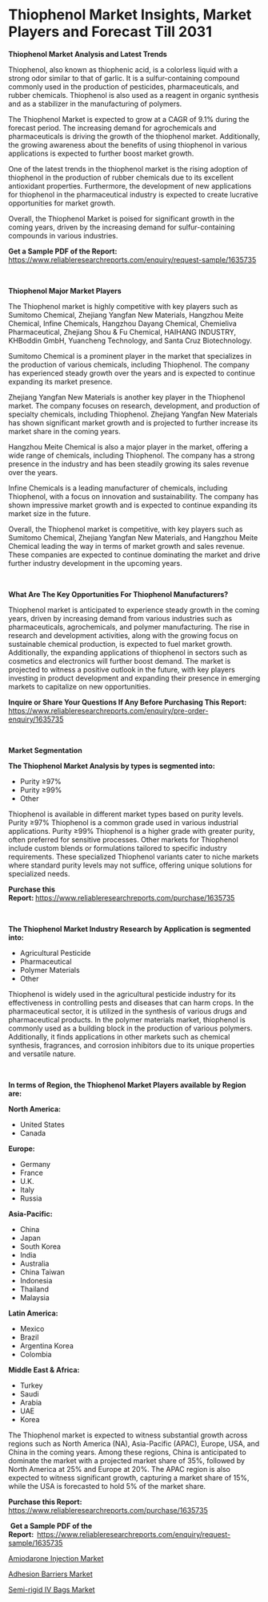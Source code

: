 <p><h1>Thiophenol Market Insights, Market Players and Forecast Till 2031</h1></p><p><strong>Thiophenol Market Analysis and Latest Trends</strong></p>
<p><p>Thiophenol, also known as thiophenic acid, is a colorless liquid with a strong odor similar to that of garlic. It is a sulfur-containing compound commonly used in the production of pesticides, pharmaceuticals, and rubber chemicals. Thiophenol is also used as a reagent in organic synthesis and as a stabilizer in the manufacturing of polymers.</p><p>The Thiophenol Market is expected to grow at a CAGR of 9.1% during the forecast period. The increasing demand for agrochemicals and pharmaceuticals is driving the growth of the thiophenol market. Additionally, the growing awareness about the benefits of using thiophenol in various applications is expected to further boost market growth.</p><p>One of the latest trends in the thiophenol market is the rising adoption of thiophenol in the production of rubber chemicals due to its excellent antioxidant properties. Furthermore, the development of new applications for thiophenol in the pharmaceutical industry is expected to create lucrative opportunities for market growth.</p><p>Overall, the Thiophenol Market is poised for significant growth in the coming years, driven by the increasing demand for sulfur-containing compounds in various industries.</p></p>
<p><strong>Get a Sample PDF of the Report:&nbsp;</strong> <a href="https://www.reliableresearchreports.com/enquiry/request-sample/1635735">https://www.reliableresearchreports.com/enquiry/request-sample/1635735</a></p>
<p>&nbsp;</p>
<p><strong>Thiophenol Major Market Players</strong></p>
<p><p>The Thiophenol market is highly competitive with key players such as Sumitomo Chemical, Zhejiang Yangfan New Materials, Hangzhou Meite Chemical, Infine Chemicals, Hangzhou Dayang Chemical, Chemieliva Pharmaceutical, Zhejiang Shou & Fu Chemical, HAIHANG INDUSTRY, KHBoddin GmbH, Yuancheng Technology, and Santa Cruz Biotechnology. </p><p>Sumitomo Chemical is a prominent player in the market that specializes in the production of various chemicals, including Thiophenol. The company has experienced steady growth over the years and is expected to continue expanding its market presence. </p><p>Zhejiang Yangfan New Materials is another key player in the Thiophenol market. The company focuses on research, development, and production of specialty chemicals, including Thiophenol. Zhejiang Yangfan New Materials has shown significant market growth and is projected to further increase its market share in the coming years.</p><p>Hangzhou Meite Chemical is also a major player in the market, offering a wide range of chemicals, including Thiophenol. The company has a strong presence in the industry and has been steadily growing its sales revenue over the years.</p><p>Infine Chemicals is a leading manufacturer of chemicals, including Thiophenol, with a focus on innovation and sustainability. The company has shown impressive market growth and is expected to continue expanding its market size in the future.</p><p>Overall, the Thiophenol market is competitive, with key players such as Sumitomo Chemical, Zhejiang Yangfan New Materials, and Hangzhou Meite Chemical leading the way in terms of market growth and sales revenue. These companies are expected to continue dominating the market and drive further industry development in the upcoming years.</p></p>
<p>&nbsp;</p>
<p><strong>What Are The Key Opportunities For Thiophenol Manufacturers?</strong></p>
<p><p>Thiophenol market is anticipated to experience steady growth in the coming years, driven by increasing demand from various industries such as pharmaceuticals, agrochemicals, and polymer manufacturing. The rise in research and development activities, along with the growing focus on sustainable chemical production, is expected to fuel market growth. Additionally, the expanding applications of thiophenol in sectors such as cosmetics and electronics will further boost demand. The market is projected to witness a positive outlook in the future, with key players investing in product development and expanding their presence in emerging markets to capitalize on new opportunities.</p></p>
<p><strong>Inquire or Share Your Questions If Any Before Purchasing This Report:</strong> <a href="https://www.reliableresearchreports.com/enquiry/pre-order-enquiry/1635735">https://www.reliableresearchreports.com/enquiry/pre-order-enquiry/1635735</a></p>
<p>&nbsp;</p>
<p><strong>Market Segmentation</strong></p>
<p><strong>The Thiophenol Market Analysis by types is segmented into:</strong></p>
<p><ul><li>Purity ≥97%</li><li>Purity ≥99%</li><li>Other</li></ul></p>
<p><p>Thiophenol is available in different market types based on purity levels. Purity ≥97% Thiophenol is a common grade used in various industrial applications. Purity ≥99% Thiophenol is a higher grade with greater purity, often preferred for sensitive processes. Other markets for Thiophenol include custom blends or formulations tailored to specific industry requirements. These specialized Thiophenol variants cater to niche markets where standard purity levels may not suffice, offering unique solutions for specialized needs.</p></p>
<p><strong>Purchase this Report:&nbsp;</strong><a href="https://www.reliableresearchreports.com/purchase/1635735">https://www.reliableresearchreports.com/purchase/1635735</a></p>
<p>&nbsp;</p>
<p><strong>The Thiophenol Market Industry Research by Application is segmented into:</strong></p>
<p><ul><li>Agricultural Pesticide</li><li>Pharmaceutical</li><li>Polymer Materials</li><li>Other</li></ul></p>
<p><p>Thiophenol is widely used in the agricultural pesticide industry for its effectiveness in controlling pests and diseases that can harm crops. In the pharmaceutical sector, it is utilized in the synthesis of various drugs and pharmaceutical products. In the polymer materials market, thiophenol is commonly used as a building block in the production of various polymers. Additionally, it finds applications in other markets such as chemical synthesis, fragrances, and corrosion inhibitors due to its unique properties and versatile nature.</p></p>
<p>&nbsp;</p>
<p><strong>In terms of Region, the Thiophenol Market Players available by Region are:</strong></p>
<p>
    <p> <strong> North America: </strong>
        <ul>
            <li>United States</li>
            <li>Canada</li>
        </ul>
        </p> 
    <p> <strong> Europe: </strong>
        <ul>
            <li>Germany</li>
            <li>France</li>
            <li>U.K.</li>
            <li>Italy</li>
            <li>Russia</li>
        </ul>
        </p> 
    <p> <strong> Asia-Pacific: </strong>
        <ul>
            <li>China</li>
            <li>Japan</li>
            <li>South Korea</li>
            <li>India</li>
            <li>Australia</li>
            <li>China Taiwan</li>
            <li>Indonesia</li>
            <li>Thailand</li>
            <li>Malaysia</li>
        </ul>
        </p> 
    <p> <strong> Latin America: </strong>
        <ul>
            <li>Mexico</li>
            <li>Brazil</li>
            <li>Argentina Korea</li>
            <li>Colombia</li>
        </ul>
        </p> 
    <p> <strong> Middle East & Africa: </strong>
        <ul>
            <li>Turkey</li>
            <li>Saudi</li>
            <li>Arabia</li>
            <li>UAE</li>
            <li>Korea</li>
        </ul>
    </p>
    </p>
<p><p>The Thiophenol market is expected to witness substantial growth across regions such as North America (NA), Asia-Pacific (APAC), Europe, USA, and China in the coming years. Among these regions, China is anticipated to dominate the market with a projected market share of 35%, followed by North America at 25% and Europe at 20%. The APAC region is also expected to witness significant growth, capturing a market share of 15%, while the USA is forecasted to hold 5% of the market share.</p></p>
<p><strong>Purchase this Report: </strong><a href="https://www.reliableresearchreports.com/purchase/1635735">https://www.reliableresearchreports.com/purchase/1635735</a></p>
<p>&nbsp;<strong>Get a Sample PDF of the Report:&nbsp;&nbsp;</strong><a href="https://www.reliableresearchreports.com/enquiry/request-sample/1635735">https://www.reliableresearchreports.com/enquiry/request-sample/1635735</a></p>
<p><strong></strong></p>
<p><p><a href="https://view.publitas.com/reportprime-1/amiodarone-injection-market-size-share-trends-analysis-report-by-application-regional-outlook-competitive-strategies-and-segment-forecasts-2023-2030/">Amiodarone Injection Market</a></p><p><a href="https://view.publitas.com/reportprime-1/adhesion-barriers-market-analysis-examines-its-scope-on-growth-opportunities-and-forecasted-trends-spanning-from-2023-to-2030/">Adhesion Barriers Market</a></p><p><a href="https://view.publitas.com/reportprime-1/semi-rigid-iv-bags-market-analysis-examines-its-scope-on-growth-opportunities-and-forecasted-trends-spanning-from-2023-to-2030/">Semi-rigid IV Bags Market</a></p></p>
